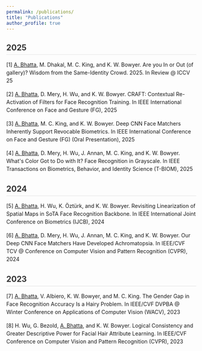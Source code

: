 ```yaml
---
permalink: /publications/
title: "Publications"
author_profile: true
---
```


## 2025

[1] <u>A. Bhatta</u>, M. Dhakal, M. C. King, and K. W. Bowyer. Are you In or Out (of gallery)? Wisdom from the Same-Identity Crowd. 2025. In Review @ ICCV 25

[2] <u>A. Bhatta</u>, D. Mery, H. Wu, and K. W. Bowyer. CRAFT: Contextual Re-Activation of Filters for Face Recognition Training. In IEEE International Conference on Face and Gesture (FG), 2025

[3] <u>A. Bhatta</u>, M. C. King, and K. W. Bowyer. Deep CNN Face Matchers Inherently Support Revocable Biometrics. In IEEE International Conference on Face and Gesture (FG) (Oral Presentation), 2025

[4] <u>A. Bhatta</u>, D. Mery, H. Wu, J. Annan, M. C. King, and K. W. Bowyer. What's Color Got to Do with It? Face Recognition in Grayscale. In IEEE Transactions on Biometrics, Behavior, and Identity Science (T-BIOM), 2025

## 2024

[5] <u>A. Bhatta</u>, H. Wu, K. Öztürk, and K. W. Bowyer. Revisiting Linearization of Spatial Maps in SoTA Face Recognition Backbone. In IEEE International Joint Conference on Biometrics (IJCB), 2024

[6] <u>A. Bhatta</u>, D. Mery, H. Wu, J. Annan, M. C. King, and K. W. Bowyer. Our Deep CNN Face Matchers Have Developed Achromatopsia. In IEEE/CVF TCV @ Conference on Computer Vision and Pattern Recognition (CVPR), 2024

## 2023

[7] <u>A. Bhatta</u>, V. Albiero, K. W. Bowyer, and M. C. King. The Gender Gap in Face Recognition Accuracy Is a Hairy Problem. In IEEE/CVF DVPBA @ Winter Conference on Applications of Computer Vision (WACV), 2023

[8] H. Wu, G. Bezold, <u>A. Bhatta</u>, and K. W. Bowyer. Logical Consistency and Greater Descriptive Power for Facial Hair Attribute Learning. In IEEE/CVF Conference on Computer Vision and Pattern Recognition (CVPR), 2023

<style>
/* Simple styling for publications list */
h2 {
  color: #333;
  margin-top: 30px;
  margin-bottom: 15px;
  border-bottom: 2px solid #eee;
  padding-bottom: 5px;
}

p {
  margin-bottom: 15px;
  text-align: left;
  line-height: 1.5;
}
</style>
 